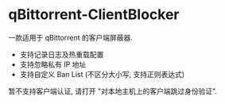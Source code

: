 # qBittorrent-ClientBlocker
一款适用于 qBittorrent 的客户端屏蔽器.

* 支持记录日志及热重载配置
* 支持忽略私有 IP 地址
* 支持自定义 Ban List (不区分大小写, 支持正则表达式)

暂不支持客户端认证, 请打开 "对本地主机上的客户端跳过身份验证".
